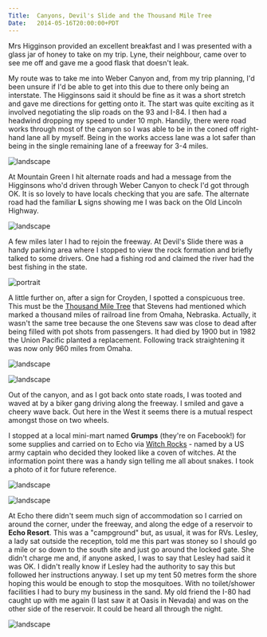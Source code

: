 ```yaml
---
Title:	Canyons, Devil's Slide and the Thousand Mile Tree
Date:	2014-05-16T20:00:00+PDT
---
```


Mrs Higginson provided an excellent breakfast and I was presented with a glass jar of honey to take on my trip. Lyne, their neighbour, came over to see me off and gave me a good flask that doesn't leak. 

My route was to take me into Weber Canyon and, from my trip planning, I'd been unsure if I'd be able to get into this due to there only being an interstate. The Higginsons said it should be fine as it was a short stretch and gave me directions for getting onto it. The start was quite exciting as it involved negotiating the slip roads on the 93 and I-84. I then had a headwind dropping my speed to under 10 mph. Handily, there were road works through most of the canyon so I was able to be in the coned off right-hand lane all by myself. Being in the works access lane was a lot safer than being in the single remaining lane of a freeway for 3-4 miles.

![landscape](https://farm4.staticflickr.com/3733/14282927796_2886ece7ac_z.jpg "Looking back to Weber Pass")

At Mountain Green I hit alternate roads and had a message from the Higginsons who'd driven through Weber Canyon to check I'd got through OK. It is so lovely to have locals checking that you are safe. The alternate road had the familiar __L__ signs showing me I was back on the Old Lincoln Highway.

![landscape](https://farm4.staticflickr.com/3825/14305412034_c57e41a145_z.jpg "The Lincoln Highway")

A few miles later I had to rejoin the freeway. At Devil's Slide there was a handy parking area where I stopped to view the rock formation and briefly talked to some drivers. One had a fishing rod and claimed the river had the best fishing in the state.

![portrait](https://farm4.staticflickr.com/3793/14302646381_0ab7ba5b15_c.jpg "Devil's Slide")

A little further on, after a sign for Croyden, I spotted a conspicuous tree. This must be the [Thousand Mile Tree](https://en.wikipedia.org/wiki/Thousand_Mile_Tree) that Stevens had mentioned which marked a thousand miles of railroad line from Omaha, Nebraska. Actually, it wasn't the same tree because the one Stevens saw was close to dead after being filled with pot shots from passengers. It had died by 1900 but in 1982 the Union Pacific planted a replacement. Following track straightening it was now only 960 miles from Omaha.

![landscape](https://farm6.staticflickr.com/5541/14304164382_721ce4e451_z.jpg "Croyden? Have I taken a wrong turn?")

![landscape](https://farm6.staticflickr.com/5562/14119458867_cb45289738_z.jpg "Thousand Mile Tree/960 Mile Tree")

Out of the canyon, and as I got back onto state roads, I was tooted and waved at by a biker gang driving along the freeway. I smiled and gave a cheery wave back. Out here in the West it seems there is a mutual respect amongst those on two wheels.

I stopped at a local mini-mart named __Grumps__ (they're on Facebook!) for some supplies and carried on to Echo via [Witch Rocks](http://geology.utah.gov/geosights-the-witches-summit-county-utah/) - named by a US army captain who decided they looked like a coven of witches. At the information point there was a handy sign telling me all about snakes. I took a photo of it for future reference.

![landscape](https://farm4.staticflickr.com/3825/14305491244_178b2bf0b9_z.jpg "Witch Rocks")

![landscape](https://farm4.staticflickr.com/3831/14119407998_2d7fa804a7_z.jpg "Snakes")

At Echo there didn't seem much sign of accommodation so I carried on around the corner, under the freeway, and along the edge of a reservoir to __Echo Resort__. This was a "campground" but, as usual, it was for RVs. Lesley, a lady sat outside the reception, told me this part was stoney so I should go a mile or so down to the south site and just go around the locked gate. She didn't charge me and, if anyone asked, I was to say that Lesley had said it was OK. I didn't really know if Lesley had the authority to say this but followed her instructions anyway. I set up my tent 50 metres form the shore hoping this would be enough to stop the mosquitoes. With no toilet/shower facilities I had to bury my business in the sand. My old friend the I-80 had caught up with me again (I last saw it at Oasis in Nevada) and was on the other side of the reservoir. It could be heard all through the night.

![landscape](https://farm3.staticflickr.com/2925/14119520447_91fbd0b0d9_z.jpg "Echo Reservoir")